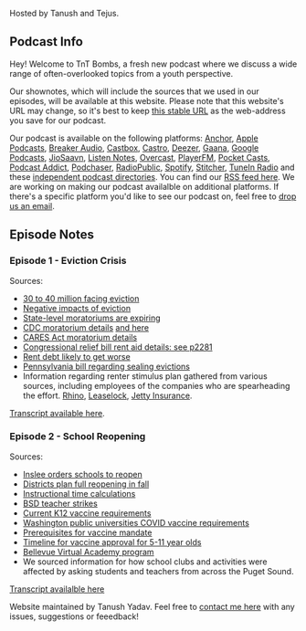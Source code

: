 Hosted by Tanush and Tejus.

## Podcast Info

Hey! Welcome to TnT Bombs, a fresh new podcast where we discuss a wide range of often-overlooked topics from a youth perspective.

Our shownotes, which will include the sources that we used in our episodes, will be available at this website. Please note that this website's URL may change, so it's best to keep [this stable URL](http://rebrand.ly/tntbombs) as the web-address you save for our podcast. 

Our podcast is available on the following platforms: [Anchor](https://anchor.fm/tnt-bombs), [Apple Podcasts](https://podcasts.apple.com/us/podcast/tnt-bombs/id1546343102), [Breaker Audio](https://www.breaker.audio/tnt-bombs), [Castbox](https://castbox.fm/channel/id3648432), [Castro](https://castro.fm/itunes/1546343102), [Deezer](https://deezer.com/show/2122422), [Gaana](https://gaana.com/season/tnt-bombs-season-1), [Google Podcasts](https://podcasts.google.com/feed/aHR0cHM6Ly9hbmNob3IuZm0vcy80NTNlMjMwNC9wb2RjYXN0L3Jzcw), [JioSaavn](https://www.jiosaavn.com/shows/tnt-bombs/1/P2f2RNDlYrI_), [Listen Notes](https://lnns.co/DhqXI2CzZ8T), [Overcast](https://overcast.fm/itunes1546343102), [PlayerFM](https://player.fm/series/tnt-bombs), [Pocket Casts](https://pca.st/dpwa39f0), [Podcast Addict](https://podcastaddict.com/podcast/3197827), [Podchaser](https://www.podchaser.com/podcasts/tnt-bombs-1574369), [RadioPublic](https://radiopublic.com/tnt-bombs-Wwv4NL), [Spotify](https://open.spotify.com/show/0BiNWp8cTFvHncxRzD7Goj), [Stitcher](https://www.stitcher.com/podcast/tnt-bombs), [TuneIn Radio](http://tun.in/pj9AM) and these [independent podcast directories](https://addmypodcast.com/services). You can find our [RSS feed here](https://anchor.fm/s/453e2304/podcast/rss). We are working on making our podcast availalble on additional platforms. If there's a specific platform you'd like to see our podcast on, feel free to [drop us an email](mailto:tntbombspodcast@gmail.com).

## Episode Notes

### Episode 1 - Eviction Crisis

Sources:
* [30 to 40 million facing eviction](https://www.aspeninstitute.org/blog-posts/the-covid-19-eviction-crisis-an-estimated-30-40-million-people-in-america-are-at-risk/)
* [Negative impacts of eviction](https://www.publicsource.org/eviction-collateral-impact-displacement-employment-transit-school-mental-health/#:~:text=An%20eviction%20can%20appear%20on,public%20transportation%2C%20schools%20and%20work)
* [State-level moratoriums are expiring](https://docs.google.com/spreadsheets/u/1/d/e/2PACX-1vTH8dUIbfnt3X52TrY3dEHQCAm60e5nqo0Rn1rNCf15dPGeXxM9QN9UdxUfEjxwvfTKzbCbZxJMdR7X/pubhtml)
* [CDC moratorium details](https://crsreports.congress.gov/product/pdf/IN/IN11516) [and here](https://www.federalregister.gov/d/2020-19654/p)
* [CARES Act moratorium details](https://www.federalregister.gov/documents/2020/09/04/2020-19654/temporary-halt-in-residential-evictions-to-prevent-the-further-spread-of-covid-19#p-108)
* [Congressional relief bill rent aid details: see p2281](https://beta.documentcloud.org/documents/20433223-covid-19-relief-bill)
* [Rent debt likely to get worse](https://www.cnbc.com/2020/12/21/rental-assistance-in-new-covid-relief-plan-is-not-enough-experts-warn.html)
* [Pennsylvania bill regarding sealing evictions](https://legiscan.com/PA/bill/HB2382/2019)
* Information regarding renter stimulus plan gathered from various sources, including employees of the companies who are spearheading the effort. [Rhino](https://www.sayrhino.com/), [Leaselock](https://leaselock.com/zero-deposit/), [Jetty Insurance](https://www.jetty.com/property-management/security-deposit/).

[Transcript available here](https://docs.google.com/document/d/179bA6f51sQ_zji3PNAAs9tDhs-MwxAvdayrZmp8M84s/edit?usp=sharing).

### Episode 2 - School Reopening

Sources:
* [Inslee orders schools to reopen](https://kuow.org/stories/now-is-the-time-wash-gov-jay-inslee-orders-schools-to-reopen-by-apr-19th)
* [Districts plan full reopening in fall](https://mynorthwest.com/2896221/doh-urges-schools-reopen-fully-fall-seattle-prepares/)
* [Instructional time calculations](https://bsd405.org/2021/04/bellevue-school-district-releases-full-memorandum-of-understanding-on-back-to-buildings-plan/)
* [BSD teacher strikes](https://www.washingtonpolicy.org/publications/detail/teachers-union-in-bellevue-goes-on-strike-to-keep-schools-closed)
* [Current K12 vaccine requirements](https://www.doh.wa.gov/Portals/1/Documents/Pubs/348-051-SchoolChart2020-2021.pdf)
* [Washington public universities COVID vaccine requirements](https://www.seattletimes.com/seattle-news/education/all-students-need-to-be-vaccinated-by-fall-university-of-washington-announces/)
* [Prerequisites for vaccine mandate](https://www.seattletimes.com/seattle-news/education/washington-state-wont-yet-consider-a-covid-19-vaccine-mandate-in-schools/)
* [Timeline for vaccine approval for 5-11 year olds](https://www.huffpost.com/entry/pfizer-covid-vaccine-ages-2-to-11_n_609216ece4b09cce6c244432)
* [Bellevue Virtual Academy program](https://bsd405.org/programs/bsd-virtual-academy/)
* We sourced information for how school clubs and activities were affected by asking students and teachers from across the Puget Sound.

[Transcript availalble here](https://docs.google.com/document/d/1OAmGLaG8oZ6lbuM82SUB5l6mr9DZJV0SWOPJethJYsg/edit?usp=sharing)



Website maintained by Tanush Yadav. Feel free to [contact me here](mailto:tntbombspodcast@gmail.com) with any issues, suggestions or feeedback!
